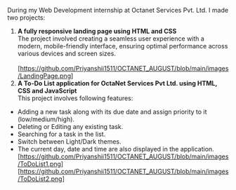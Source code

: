 During my Web Development internship at Octanet Services Pvt. Ltd. I made two projects:
1. **A fully responsive landing page using HTML and CSS** </br>
The project involved creating a seamless user experience with a modern, mobile-friendly interface, ensuring optimal performance across various devices and screen sizes.</br></br>
[https://github.com/Priyanshii1511/OCTANET_AUGUST/blob/main/images/LandingPage.png]</br>
2. **A To-Do List application for OctaNet Services Pvt Ltd. using HTML, CSS and JavaScript**</br>
This project involves following features:
* Adding a new task along with its due date and assign priority to it (low/medium/high).
* Deleting or Editing any existing task.
* Searching for a task in the list.
* Switch between Light/Dark themes.
* The current day, date and time are also displayed in the application.
[https://github.com/Priyanshii1511/OCTANET_AUGUST/blob/main/images/ToDoList1.png]</br>
[https://github.com/Priyanshii1511/OCTANET_AUGUST/blob/main/images/ToDoList2.png]